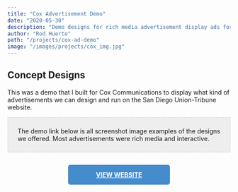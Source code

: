 ```yaml
---
title: "Cox Advertisement Demo"
date: "2020-05-30"
description: "Demo designs for rich media advertisement display ads for Cox Communications."
author: "Rod Huerto"
path: "/projects/cox-ad-demo"
image: "/images/projects/cox_img.jpg"
---
```


<style>
.btn {display:block; width:40%; background-color:#448ccb; margin:2em auto; padding:1em; text-align:center; color:#fff; border-radius:5px; font-weight:700; text-transform:uppercase;}
.btn:hover {background-color:#245c8e;}
.last-line {padding:1.5em; border: dotted 2px #ddd; background-color:#eee;}
@media screen and (max-width: 479px) {.btn {width:90%;}}
</style>


## Concept Designs

<p>This was a demo that I built for Cox Communications to display what kind of advertisements we can design and run on the San Diego Union-Tribune website.</p>

<p class="last-line">The demo link below is all screenshot image examples of the designs we offered. Most advertisements were rich media and interactive.</p>

<a href="https://www.huertodesign.com/cox_demo/" target="_blank"  rel="noopener noreferrer" class="btn">View Website</a>


